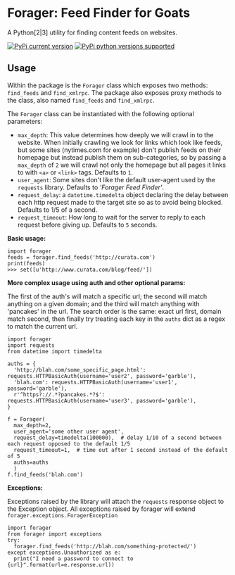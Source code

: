 # Forager: Feed Finder for Goats
A Python[2|3] utility for finding content feeds on websites.

[![PyPi current version](https://img.shields.io/pypi/v/forager.svg)](https://pypi.python.org/pypi/forager)
[![PyPi python versions supported](https://img.shields.io/pypi/pyversions/Django.svg)](https://pypi.python.org/pypi/forager)

## Usage
Within the package is the `Forager` class which exposes two methods: `find_feeds` and `find_xmlrpc`. The package also exposes proxy methods to the class, also named `find_feeds` and `find_xmlrpc`.

The `Forager` class can be instantiated with the following optional parameters:
* `max_depth`: This value determines how deeply we will crawl in to the website. When initially crawling we look for links which look like feeds, but some sites (nytimes.com for example) don't publish feeds on their homepage but instead publish them on sub-categories, so by passing a `max_depth` of `2` we will crawl not only the homepage but all pages it links to with `<a>` or `<link>` tags. Defaults to `1`.
* `user_agent`: Some sites don't like the default user-agent used by the `requests` library. Defaults to _'Forager Feed Finder'_.
* `request_delay`: a `datetime.timedelta` object declaring the delay between each http request made to the target site so as to avoid being blocked. Defaults to 1/5 of a second.
* `request_timeout`: How long to wait for the server to reply to each request before giving up. Defaults to `5` seconds.

**Basic usage:**

```
import forager
feeds = forager.find_feeds('http://curata.com')
print(feeds)
>>> set([u'http://www.curata.com/blog/feed/'])
```

**More complex usage using auth and other optional params:**

The first of the auth's will match a specific url; the second will match anything on a given domain; and the third will match anything with 'pancakes' in the url. The search order is the same: exact url first, domain match second, then finally try treating each key in the `auths` dict as a regex to match the current url.
```
import forager
import requests
from datetime import timedelta

auths = {
  'http://blah.com/some_specific_page.html': requests.HTTPBasicAuth(username='user2', password='garble'),
  'blah.com': requests.HTTPBasicAuth(username='user1', password='garble'),
  r'^https?://.*?pancakes.*?$': requests.HTTPBasicAuth(username='user3', password='garble'),
}

f = Forager(
  max_depth=2,
  user_agent='some other user agent',
  request_delay=timedelta(100000),  # delay 1/10 of a second between each request opposed to the default 1/5
  request_timeout=1,  # time out after 1 second instead of the default of 5
  auths=auths
  )
f.find_feeds('blah.com')
```
  
**Exceptions:**

Exceptions raised by the library will attach the `requests` response object to the Exception object.
All exceptions raised by forager will extend `forager.exceptions.ForagerException`
```
import forager
from forager import exceptions
try:
  forager.find_feeds('http://blah.com/something-protected/')
except exceptions.Unauthorized as e:
  print("I need a password to connect to {url}".format(url=e.response.url))
```
